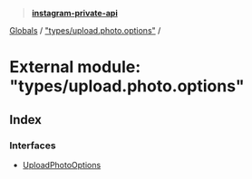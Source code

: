 > **[instagram-private-api](../README.md)**

[Globals](../README.md) / ["types/upload.photo.options"](_types_upload_photo_options_.md) /

# External module: "types/upload.photo.options"

## Index

### Interfaces

* [UploadPhotoOptions](../interfaces/_types_upload_photo_options_.uploadphotooptions.md)